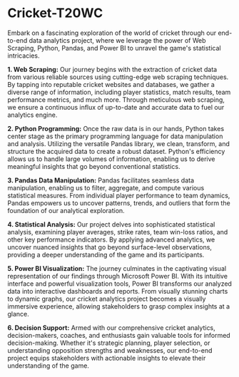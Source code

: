# Cricket-T20WC


Embark on a fascinating exploration of the world of cricket through our end-to-end data analytics project, where we leverage the power of Web Scraping, Python, Pandas, and Power BI to unravel the game's statistical intricacies.

**1. Web Scraping:**
Our journey begins with the extraction of cricket data from various reliable sources using cutting-edge web scraping techniques. By tapping into reputable cricket websites and databases, we gather a diverse range of information, including player statistics, match results, team performance metrics, and much more. Through meticulous web scraping, we ensure a continuous influx of up-to-date and accurate data to fuel our analytics engine.

**2. Python Programming:**
Once the raw data is in our hands, Python takes center stage as the primary programming language for data manipulation and analysis. Utilizing the versatile Pandas library, we clean, transform, and structure the acquired data to create a robust dataset. Python's efficiency allows us to handle large volumes of information, enabling us to derive meaningful insights that go beyond conventional statistics.

**3. Pandas Data Manipulation:**
Pandas facilitates seamless data manipulation, enabling us to filter, aggregate, and compute various statistical measures. From individual player performance to team dynamics, Pandas empowers us to uncover patterns, trends, and outliers that form the foundation of our analytical exploration.

**4. Statistical Analysis:**
Our project delves into sophisticated statistical analysis, examining player averages, strike rates, team win-loss ratios, and other key performance indicators. By applying advanced analytics, we uncover nuanced insights that go beyond surface-level observations, providing a deeper understanding of the game and its participants.

**5. Power BI Visualization:**
The journey culminates in the captivating visual representation of our findings through Microsoft Power BI. With its intuitive interface and powerful visualization tools, Power BI transforms our analyzed data into interactive dashboards and reports. From visually stunning charts to dynamic graphs, our cricket analytics project becomes a visually immersive experience, allowing stakeholders to grasp complex insights at a glance.

**6. Decision Support:**
Armed with our comprehensive cricket analytics, decision-makers, coaches, and enthusiasts gain valuable tools for informed decision-making. Whether it's strategic planning, player selection, or understanding opposition strengths and weaknesses, our end-to-end project equips stakeholders with actionable insights to elevate their understanding of the game.
